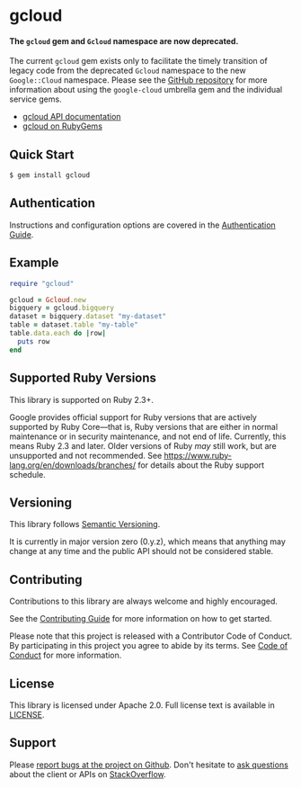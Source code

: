 # gcloud

#### The `gcloud` gem and `Gcloud` namespace are now deprecated.

The current `gcloud` gem exists only to facilitate the timely transition of
legacy code from the deprecated `Gcloud` namespace to the new `Google::Cloud`
namespace. Please see the [GitHub
repository](https://github.com/googleapis/google-cloud-ruby) for more
information about using the `google-cloud` umbrella gem and the individual
service gems.

- [gcloud API documentation](https://googleapis.github.io/google-cloud-ruby/docs/gcloud/latest)
- [gcloud on RubyGems](https://rubygems.org/gems/gcloud)

## Quick Start

```sh
$ gem install gcloud
```

## Authentication

Instructions and configuration options are covered in the [Authentication
Guide](https://googleapis.github.io/google-cloud-ruby/docs/gcloud/latest/file.AUTHENTICATION).

## Example

```ruby
require "gcloud"

gcloud = Gcloud.new
bigquery = gcloud.bigquery
dataset = bigquery.dataset "my-dataset"
table = dataset.table "my-table"
table.data.each do |row|
  puts row
end
```

## Supported Ruby Versions

This library is supported on Ruby 2.3+.

Google provides official support for Ruby versions that are actively supported
by Ruby Core—that is, Ruby versions that are either in normal maintenance or in
security maintenance, and not end of life. Currently, this means Ruby 2.3 and
later. Older versions of Ruby _may_ still work, but are unsupported and not
recommended. See https://www.ruby-lang.org/en/downloads/branches/ for details
about the Ruby support schedule.

## Versioning

This library follows [Semantic Versioning](http://semver.org/).

It is currently in major version zero (0.y.z), which means that anything may
change at any time and the public API should not be considered stable.

## Contributing

Contributions to this library are always welcome and highly encouraged.

See the [Contributing
Guide](https://googleapis.github.io/google-cloud-ruby/docs/gcloud/latest/file.CONTRIBUTING)
for more information on how to get started.

Please note that this project is released with a Contributor Code of Conduct. By
participating in this project you agree to abide by its terms. See [Code of
Conduct](https://googleapis.github.io/google-cloud-ruby/docs/gcloud/latest/file.CODE_OF_CONDUCT)
for more information.

## License

This library is licensed under Apache 2.0. Full license text is available in
[LICENSE](https://googleapis.github.io/google-cloud-ruby/docs/gcloud/latest/file.LICENSE).

## Support

Please [report bugs at the project on
Github](https://github.com/googleapis/google-cloud-ruby/issues). Don't
hesitate to [ask
questions](http://stackoverflow.com/questions/tagged/google-cloud-platform+ruby)
about the client or APIs on [StackOverflow](http://stackoverflow.com).
